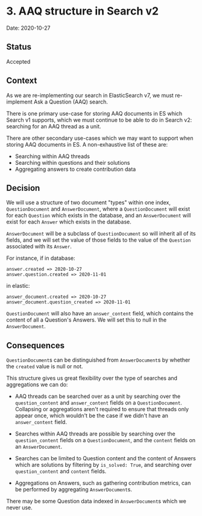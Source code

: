 # 3. AAQ structure in Search v2

Date: 2020-10-27

## Status

Accepted

## Context

As we are re-implementing our search in ElasticSearch v7,
we must re-implement Ask a Question (AAQ) search.

There is one primary use-case for storing AAQ documents in ES which Search v1 supports,
which we must continue to be able to do in Search v2:
searching for an AAQ thread as a unit.

There are other secondary use-cases which we may want to support when storing AAQ documents in ES.
A non-exhaustive list of these are:
* Searching within AAQ threads
* Searching within questions and their solutions
* Aggregating answers to create contribution data

## Decision

We will use a structure of two document "types" within one index,
`QuestionDocument` and `AnswerDocument`,
where a `QuestionDocument` will exist for each `Question` which exists in the database,
and an `AnswerDocument` will exist for each `Answer` which exists in the database.

`AnswerDocument` will be a subclass of `QuestionDocument` so will inherit all of its fields,
and we will set the value of those fields to the value of the `Question` associated with its `Answer`.

For instance, if in database:

```
answer.created => 2020-10-27
answer.question.created => 2020-11-01
```

in elastic:

```
answer_document.created => 2020-10-27
answer_document.question_created => 2020-11-01
```

`QuestionDocument` will also have an `answer_content` field,
which contains the content of all a Question's Answers.
We will set this to null in the `AnswerDocument`.

## Consequences

`QuestionDocument`s can be distinguished from `AnswerDocument`s by whether the `created` value is null or not.

This structure gives us great flexibility over the type of searches and aggregations we can do:

* AAQ threads can be searched over as a unit by searching over the `question_content` and `answer_content` fields on a `QuestionDocument`.
Collapsing or aggregations aren't required to ensure that threads only appear once,
which wouldn't be the case if we didn't have an `answer_content` field.

* Searches within AAQ threads are possible by searching over the `question_content` fields on a `QuestionDocument`,
and the `content` fields on an `AnswerDocument`.

* Searches can be limited to Question content and the content of Answers which are solutions by filtering by `is_solved: True`,
and searching over `question_content` and `content` fields.

* Aggregations on Answers,
such as gathering contribution metrics,
can be performed by aggregating `AnswerDocument`s.

There may be some Question data indexed in `AnswerDocument`s which we never use.
